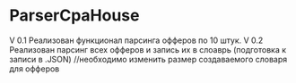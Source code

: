 # ParserCpaHouse
V 0.1 Реализован функционал парсинга офферов по 10 штук.
V 0.2 Реализован парсинг всех офферов и запись их в слоаврь (подготовка к записи в .JSON) //необходимо изменить размер создаваемого словаря для офферов
